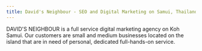 ```yaml
---
title: David's Neighbour - SEO and Digital Marketing on Samui, Thailand
---
```

DAVID'S NEIGHBOUR is a full service digital marketing agency on Koh Samui. Our customers are small and medium businesses located on the island that are in need of personal, dedicated full-hands-on service.
